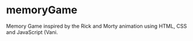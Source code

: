 # memoryGame
Memory Game inspired by the Rick and Morty animation using HTML, CSS and JavaScript (Vani.
